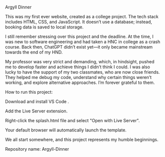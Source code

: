Argyll Dinner

This was my first ever website, created as a college project. The tech stack includes HTML, CSS, and JavaScript. It doesn’t use a database; instead, booking data is saved to local storage.

I still remember stressing over this project and the deadline. At the time, I was new to software engineering and had taken a HNC in college as a crash course. Back then, ChatGPT didn’t exist yet—it only became mainstream towards the end of my HND.

My professor was very strict and demanding, which, in hindsight, pushed me to develop faster and achieve things I didn’t think I could. I was also lucky to have the support of my two classmates, who are now close friends. They helped me debug my code, understand why certain things weren’t working, and explore alternative approaches. I’m forever grateful to them.

How to run this project:

Download and install VS Code
.

Add the Live Server extension.

Right-click the splash.html file and select "Open with Live Server".

Your default browser will automatically launch the template.

We all start somewhere, and this project represents my humble beginnings.

Repository name: Argyll-Dinner


